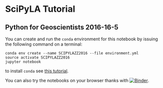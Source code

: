 # SciPyLA Tutorial
## Python for Geoscientists 2016-16-5

You can create and run the ``conda`` environment for this notebook by issuing the following command on a terminal:

```shell
conda env create --name SCIPYLAZZ2016 --file environment.yml
source activate SCIPYLAZZ2016
jupyter notebook
```

to install ``conda`` see [this tutorial](http://ioos.github.io/notebooks_demos/other_resources).

You can also try the notebooks on your browser thanks with [![Binder](https://mybinder.org/badge.svg)](https://mybinder.org/v2/gh/ocefpaf/SciPyLA_2016_tutorial/master).
